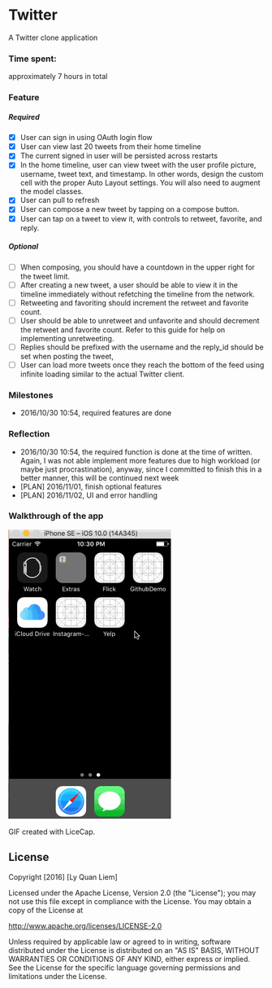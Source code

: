 # Twitter

A Twitter clone application

### Time spent:
approximately 7 hours in total

### Feature
##### Required
* [x] User can sign in using OAuth login flow
* [x] User can view last 20 tweets from their home timeline
* [x] The current signed in user will be persisted across restarts
* [x] In the home timeline, user can view tweet with the user profile picture, username, tweet text, and timestamp. In other words, design the custom cell with the proper Auto Layout settings. You will also need to augment the model classes.
* [x] User can pull to refresh
* [x] User can compose a new tweet by tapping on a compose button.
* [x] User can tap on a tweet to view it, with controls to retweet, favorite, and reply.
##### Optional
* [ ] When composing, you should have a countdown in the upper right for the tweet limit.
* [ ] After creating a new tweet, a user should be able to view it in the timeline immediately without refetching the timeline from the network.
* [ ] Retweeting and favoriting should increment the retweet and favorite count.
* [ ] User should be able to unretweet and unfavorite and should decrement the retweet and favorite count. Refer to this guide for help on implementing unretweeting.
* [ ] Replies should be prefixed with the username and the reply_id should be set when posting the tweet,
* [ ] User can load more tweets once they reach the bottom of the feed using infinite loading similar to the actual Twitter client.

### Milestones
* 2016/10/30 10:54, required features are done

### Reflection
* 2016/10/30 10:54, the required function is done at the time of written. Again, I was not able implement more features due to high workload (or maybe just procrastination), anyway, since I committed to finish this in a better manner, this will be continued next week
* [PLAN] 2016/11/01, finish optional features  
* [PLAN] 2016/11/02, UI and error handling

### Walkthrough of the app
![App Walkthrough](https://raw.githubusercontent.com/liemlyquan/Yelp-CS2016Oct/master/Yelp.gif)

GIF created with LiceCap.
## License

Copyright [2016] [Ly Quan Liem]

Licensed under the Apache License, Version 2.0 (the "License");
you may not use this file except in compliance with the License.
You may obtain a copy of the License at

http://www.apache.org/licenses/LICENSE-2.0

Unless required by applicable law or agreed to in writing, software
distributed under the License is distributed on an "AS IS" BASIS,
WITHOUT WARRANTIES OR CONDITIONS OF ANY KIND, either express or implied.
See the License for the specific language governing permissions and
limitations under the License.